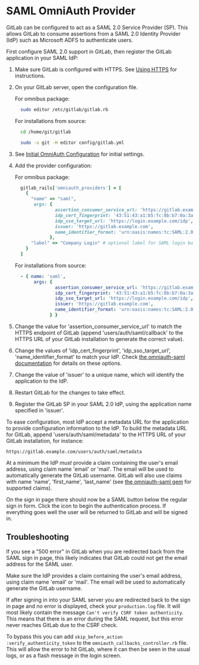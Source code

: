 # SAML OmniAuth Provider

GitLab can be configured to act as a SAML 2.0 Service Provider (SP). This allows GitLab to consume assertions from a SAML 2.0 Identity Provider (IdP) such as Microsoft ADFS to authenticate users. 

First configure SAML 2.0 support in GitLab, then register the GitLab application in your SAML IdP:  

1.  Make sure GitLab is configured with HTTPS. See [Using HTTPS](../install/installation.md#using-https) for instructions.

1.  On your GitLab server, open the configuration file.

    For omnibus package:

    ```sh
      sudo editor /etc/gitlab/gitlab.rb
    ```

    For installations from source:

    ```sh
      cd /home/git/gitlab

      sudo -u git -H editor config/gitlab.yml
    ```

1.  See [Initial OmniAuth Configuration](omniauth.md#initial-omniauth-configuration) for initial settings.

1.  Add the provider configuration:

    For omnibus package:

    ```ruby
      gitlab_rails['omniauth_providers'] = [
        {
          "name" => "saml",
           args: {
                   assertion_consumer_service_url: 'https://gitlab.example.com/users/auth/saml/callback',
                   idp_cert_fingerprint: '43:51:43:a1:b5:fc:8b:b7:0a:3a:a9:b1:0f:66:73:a8',
                   idp_sso_target_url: 'https://login.example.com/idp',
                   issuer: 'https://gitlab.example.com',
                   name_identifier_format: 'urn:oasis:names:tc:SAML:2.0:nameid-format:transient'
                 },
          "label" => "Company Login" # optional label for SAML login button, defaults to "Saml"
        }
      ]
    ```

    For installations from source:

    ```yaml
      - { name: 'saml',
           args: {
                   assertion_consumer_service_url: 'https://gitlab.example.com/users/auth/saml/callback',
                   idp_cert_fingerprint: '43:51:43:a1:b5:fc:8b:b7:0a:3a:a9:b1:0f:66:73:a8',
                   idp_sso_target_url: 'https://login.example.com/idp',
                   issuer: 'https://gitlab.example.com',
                   name_identifier_format: 'urn:oasis:names:tc:SAML:2.0:nameid-format:transient'
                 } }
    ```

1.  Change the value for 'assertion_consumer_service_url' to match the HTTPS endpoint of GitLab (append 'users/auth/saml/callback' to the HTTPS URL of your GitLab installation to generate the correct value). 

1.  Change the values of 'idp_cert_fingerprint', 'idp_sso_target_url', 'name_identifier_format' to match your IdP. Check [the omniauth-saml documentation](https://github.com/PracticallyGreen/omniauth-saml) for details on these options.

1.  Change the value of 'issuer' to a unique name, which will identify the application to the IdP.

1.  Restart GitLab for the changes to take effect.

1.  Register the GitLab SP in your SAML 2.0 IdP, using the application name specified in 'issuer'. 

To ease configuration, most IdP accept a metadata URL for the application to provide configuration information to the IdP. To build the metadata URL for GitLab, append 'users/auth/saml/metadata' to the HTTPS URL of your GitLab installation, for instance:
   ```
   https://gitlab.example.com/users/auth/saml/metadata
   ```

At a minimum the IdP *must* provide a claim containing the user's email address, using claim name 'email' or 'mail'. The email will be used to automatically generate the GitLab username. GitLab will also use claims with name 'name', 'first_name', 'last_name' (see [the omniauth-saml gem](https://github.com/PracticallyGreen/omniauth-saml/blob/master/lib/omniauth/strategies/saml.rb) for supported claims).

On the sign in page there should now be a SAML button below the regular sign in form. Click the icon to begin the authentication process. If everything goes well the user will be returned to GitLab and will be signed in.

## Troubleshooting

If you see a "500 error" in GitLab when you are redirected back from the SAML sign in page,
this likely indicates that GitLab could not get the email address for the SAML user.

Make sure the IdP provides a claim containing the user's email address, using claim name
'email' or 'mail'. The email will be used to automatically generate the GitLab username.

If after signing in into your SAML server you are redirected back to the sign in page and
no error is displayed, check your `production.log` file. It will most likely contain the
message `Can't verify CSRF token authenticity`. This means that there is an error during
the SAML request, but this error never reaches GitLab due to the CSRF check.

To bypass this you can add `skip_before_action :verify_authenticity_token` to the
`omniauth_callbacks_controller.rb` file. This will allow the error to hit GitLab,
where it can then be seen in the usual logs, or as a flash message in the login
screen.